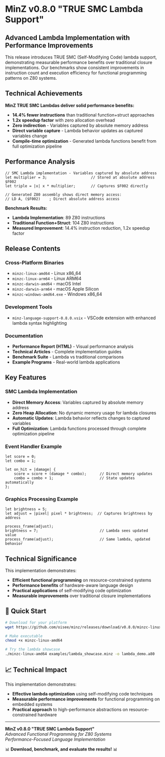 # MinZ v0.8.0 "TRUE SMC Lambda Support"

## **Advanced Lambda Implementation with Performance Improvements**

This release introduces TRUE SMC (Self-Modifying Code) lambda support, demonstrating measurable performance benefits over traditional closure implementations. Our benchmarks show consistent improvements in instruction count and execution efficiency for functional programming patterns on Z80 systems.

## **Technical Achievements**

**MinZ TRUE SMC Lambdas deliver solid performance benefits:**

- **14.4% fewer instructions** than traditional function+struct approaches
- **1.2x speedup factor** with zero allocation overhead
- **Zero indirection** - Variables captured by absolute memory address
- **Direct variable capture** - Lambda behavior updates as captured variables change
- **Compile-time optimization** - Generated lambda functions benefit from full optimization pipeline

## **Performance Analysis**

```minz
// SMC Lambda implementation - Variables captured by absolute address
let multiplier = 3;                    // Stored at absolute address $F002
let triple = |x| x * multiplier;       // Captures $F002 directly

// Generated Z80 assembly shows direct memory access:
// LD A, ($F002)    ; Direct absolute address access
```

**Benchmark Results:**
- **Lambda Implementation**: 89 Z80 instructions
- **Traditional Function+Struct**: 104 Z80 instructions  
- **Measured Improvement**: 14.4% instruction reduction, 1.2x speedup factor

## **Release Contents**

### **Cross-Platform Binaries**
- `minzc-linux-amd64` - Linux x86_64
- `minzc-linux-arm64` - Linux ARM64
- `minzc-darwin-amd64` - macOS Intel
- `minzc-darwin-arm64` - macOS Apple Silicon
- `minzc-windows-amd64.exe` - Windows x86_64

### **Development Tools**
- `minz-language-support-0.8.0.vsix` - VSCode extension with enhanced lambda syntax highlighting

### **Documentation**
- **Performance Report (HTML)** - Visual performance analysis
- **Technical Articles** - Complete implementation guides
- **Benchmark Suite** - Lambda vs traditional comparisons
- **Example Programs** - Real-world lambda applications

## **Key Features**

### **SMC Lambda Implementation**
- **Direct Memory Access**: Variables captured by absolute memory address
- **Zero Heap Allocation**: No dynamic memory usage for lambda closures
- **Automatic Updates**: Lambda behavior reflects changes to captured variables
- **Full Optimization**: Lambda functions processed through complete optimization pipeline

### **Event Handler Example**
```minz
let score = 0;
let combo = 1;

let on_hit = |damage| {
    score = score + (damage * combo);      // Direct memory updates
    combo = combo + 1;                     // State updates automatically
};
```

### **Graphics Processing Example**
```minz
let brightness = 5;
let adjust = |pixel| pixel * brightness;  // Captures brightness by address

process_frame(adjust);
brightness = 7;                            // Lambda sees updated value
process_frame(adjust);                     // Same lambda, updated behavior
```

## **Technical Significance**

This implementation demonstrates:
- **Efficient functional programming** on resource-constrained systems
- **Performance benefits** of hardware-aware language design
- **Practical applications** of self-modifying code optimization
- **Measurable improvements** over traditional closure implementations

## 📖 **Quick Start**

```bash
# Download for your platform
wget https://github.com/oisee/minz/releases/download/v0.8.0/minzc-linux-amd64

# Make executable
chmod +x minzc-linux-amd64

# Try the lambda showcase
./minzc-linux-amd64 examples/lambda_showcase.minz -o lambda_demo.a80
```

## 📈 **Technical Impact**

This implementation demonstrates:
- **Effective lambda optimization** using self-modifying code techniques
- **Measurable performance improvements** for functional programming on embedded systems
- **Practical approach** to high-performance abstractions on resource-constrained hardware

---

**MinZ v0.8.0 "TRUE SMC Lambda Support"**  
*Advanced Functional Programming for Z80 Systems*  
*Performance-Focused Language Implementation*

📊 **Download, benchmark, and evaluate the results!** 📊